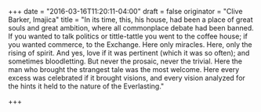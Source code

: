 +++
date = "2016-03-16T11:20:11-04:00"
draft = false
originator = "Clive Barker, Imajica"
title = "In its time, this, his house, had been a place of great souls and great ambition, where all commonplace debate had been banned. If you wanted to talk politics or tittle-tattle you went to the coffee house; if you wanted commerce, to the Exchange. Here only miracles. Here, only the rising of spirit. And yes, love if it was pertinent (which it was so often); and sometimes bloodletting. But never the prosaic, never the trivial. Here the man who brought the strangest tale was the most welcome. Here every excess was celebrated if it brought visions, and every vision analyzed for the hints it held to the nature of the Everlasting."

+++

